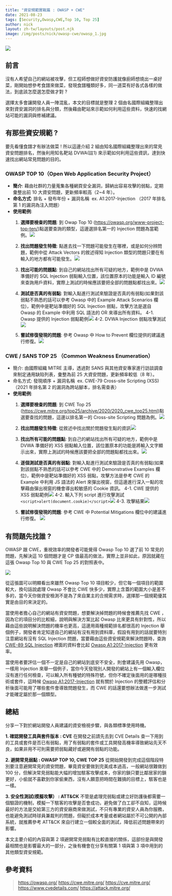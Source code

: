 ```yaml
---
title: "資安規範實戰篇 : OWASP + CWE"
date: 2021-08-23
tags: [Security,Owasp,CWE,Top 10, Top 25]
author: nick
layout: zh-tw/layouts/post.njk
image: /img/posts/nick/owasp-cwe/owasp_1.jpg
---
```

![](/img/posts/nick/owasp-cwe/owasp_1.jpg)


## 前言

<!-- summary -->
沒有人希望自己的網站被攻擊，但工程師想做好資安防護就像廚師想燒出一桌好菜，剛開始想參考食譜來做菜，發現食譜種類好多，同一道菜有好各式各樣的做法，到底該怎麼選怎麼做才對 ?

選擇太多會讓開發人員一陣混亂，本文的目標就是整理 2 個由名國際組織整理出來對資安漏洞的排名與分類，然後藉由靶站來示範如何利用這些資料，快速的找網站可能的漏洞與修補建議。
<!-- summary -->

## 有那些資安規範 ?
要先看懂食譜才有辦法做菜 ! 所以這邊介紹 2 組由知名國際組織整理出來的常見資安問題排名，然後利用知名靶站 DVWA(註1) 來示範如何利用這些資訊，達到快速找出網站常見問題的目的。

### OWASP TOP 10（Open Web Application Security Project）

+ **簡介**:
藉由社群的力量蒐集各種網頁安全漏洞，歸納出容易攻擊的弱點，定期彙整出前 10 大資安問題，更新頻率較高（2~4 年）。
+ **命名方式**:
排名 + 發布年份 + 漏洞名稱
 ex. A1:2017-Injection （2017 年排名第 1 的漏洞為注入問題）
+ **使用範例**:
  1. **選擇要檢查的問題**:
  到 Owap Top 10 (https://owasp.org/www-project-top-ten/)點選要查詢的類型，這邊選排名第一的 Injection 問題為當範例。![](/img/posts/nick/owasp-cwe/owasp_2.jpg)
  
  2. **找出問題發生特徵**:
  點進去找一下問題可能發生在哪裡，或是如何分辨問題，範例中從 Attack Vectors 的敘述得知 Injection 類型的問題只要在有輸入的地方都有可能發生。![](/img/posts/nick/owasp-cwe/owasp_3.jpg)
  
  3. **找出可能的問題點**:
  到自己的網站找出所有可疑的地方，範例中是 DVWA 準備好的 SQL Injection 弱點輸入位置，該位置原本的功能是輸入 ID 編號來查詢用戶資料，實際上測試的時候應該要把全部的問題點都找出來。![](/img/posts/nick/owasp-cwe/owasp_4.jpg)

  4. **測試是否真的有弱點**:
  對輸入點進行測試來驗證是否真的有弱點(如果對該弱點不熟悉的話可以參考 Owasp 中的 Example Attack Scenarios 欄位)，範例中是靶站準備好的 SQL Injection 弱點，攻擊方法是選自 Owasp 的 Example 中利用 SQL 語法的 OR 來導出所有資料。
  4-1. Owasp 提供的 Injection 弱點範例![](/img/posts/nick/owasp-cwe/owasp_5.jpg)
  4-2. DVWA Injection 弱點攻擊測試![](/img/posts/nick/owasp-cwe/owasp_6_2.jpg)

  5. **嘗試修復發現的問題**:
  參考 Owasp 中 How to Prevent 欄位提供的建議進行修復。![](/img/posts/nick/owasp-cwe/owasp_7.jpg)

### CWE / SANS TOP 25 （Common Weakness Enumeration）

+ 簡介:
由國際組織 MITRE 主導，透過對 SANS 與其他資安專家進行訪談調查來制定通用缺陷列表，彙整為前 25 大資安問題，更新頻率較低（8 年）。
+ 命名方式:
發現順序 + 漏洞名稱
 ex. CWE-79 Cross-site Scripting (XSS)
（2021 年排名第 2 的漏洞為跨站腳本，排名需查表）
+ **使用範例**:
  1. **選擇要檢查的問題**:
  到 CWE Top 25 (https://cwe.mitre.org/top25/archive/2020/2020_cwe_top25.html)點選要查找的問題，這邊以排名第一的 Cross-site Scripting 問題為例。![](/img/posts/nick/owasp-cwe/owasp_8.jpg)
  
  2. **找出問題發生特徵**:
  從敘述中找出關於問題發生點的資訊![](/img/posts/nick/owasp-cwe/owasp_9.jpg)
  
  3. **找出所有可能的問題點**:
  到自己的網站找出所有可疑的地方，範例中是 DVWA 準備好的 XSS 弱點輸入位置，該位置原本的功能是將輸入文字顯示出來，實際上測試的時候應該要把全部的問題點都找出來。![](/img/posts/nick/owasp-cwe/owasp_10.jpg)

  4. **逐個測試是否真的有弱點**:
  對輸入點進行測試來驗證是否真的有弱點(如果對該弱點不熟悉的話可以參考 CWE 中的 Demonstrative Examples 欄位)，範例中是靶站準備好的 XSS 弱點，攻擊方法是參考 CWE 的 Example 中利用 JS 語法的 Alert 來彈出視窗，但這邊進行深入一點的攻擊藉由彈出視窗的機會導出較敏感的 Cookie 資訊。
  4-1. CWE 提供的 XSS 弱點範例![](/img/posts/nick/owasp-cwe/owasp_11.jpg)
  4-2. 輸入下列 script 進行攻擊測試
  `<script>alert(document.cookie)</script>`![](/img/posts/nick/owasp-cwe/owasp_12.jpg)
  4-3. 攻擊結果![](/img/posts/nick/owasp-cwe/owasp_13.jpg)

  5. **嘗試修復發現的問題**:
  參考 CWE 中 Potential Mitigations 欄位中的建議進行修復。
![](/img/posts/nick/owasp-cwe/owasp_14.jpg)


## 有問題先找誰 ?
OWASP 跟 CWE，重視效率的開發者可能覺得 Owasp Top 10 選了前 10 常見的問題，先解決這 10 個問題才是 CP 值最高的做法，實際上並非如此，原因就藏在這張 Owasp Top 10 與 CWE Top 25 的對照表中。

![](/img/posts/nick/owasp-cwe/owasp_15.jpg)

從這張圖可以明顯看出來雖然 Owasp Top 10 項目較少，但它每一個項目的範圍較大，換句話說處理 Owasp 不會比 CWE 快多少，實際上含蓋的範圍大小是差不多的，當今天你做資安檢測不是為了來自業主的合規需求時，選擇那一個規範優其實是由目的來決定的。

當使用者擔心自己的網站有資安問題，想要解決掉問題的時候會推薦先找 CWE ，因為它的項目分的比較細，說明與解決方案比起 Owasp 比來更具有針對性，所以藉由這些說明解決問題的機率也更高，這邊用兩種規範排名都很高的 Injection 舉個例子，開發者肯定知道自己的網站有沒有用到資料庫，假設有用到的話就要特別注意網站有沒有 SQL Injection 問題，當要藉由這些資安規範來解決問題時，查詢 [CWE-89 SQL Injection](https://cwe.mitre.org/data/definitions/89.html) 裡面的資料會比起 [Owasp A1:2017-Injection](https://owasp.org/www-project-top-ten/2017/A1_2017-Injection) 更有效率。


當使用者要評估一個不一定是自己的網站到底安不安全，則會建議先用 Owasp，一樣用 Injection 來舉一個例子，當你今天發現別人開發的網站上有一個輸入欄位沒有進行任何檢查，可以輸入所有種號的特殊符號，但你不確定後面用的是哪種技術或套件，這時候 [Owasp A1:2017-Injection](https://owasp.org/www-project-top-ten/2017/A1_2017-Injection) 就有關於 Injection 的整體評估和分析後面可能用了哪些套件會導致問題發生，而 CWE 的話還要想辦法做進一步測試才能確定屬於那一個類型。


## 總結
分享一下對於網站開發人員建議的資安檢視步驟，與各類標準使用時機。

**1. 確認開發工具與套件版本 : CVE**
在開發之前請先去到 CVE Details 查一下用到的工具或套件是否已有弱點，用了有弱點的套件或工具開發高機率導致網站先天不良，如果非用不可則需要把弱點藏好或避開有弱點的功能。

**2. 避開常見弱點 : OWASP TOP 10, CWE TOP 25**
從開始開發到完成這個階段特別要注意避開常見的資安問題，畢竟資安要做到完美成本過高，一般網站很難做到 100 分，但解決常見弱點能大幅的增加駭客攻擊成本，你家的鎖只要比鄰居家的鎖更好，小偷就不喜歡到你家偷東西，沒有人願意把時間在難搞的目標上，駭客也是一樣。

**3. 安全性測試(模擬攻擊） : ATT&CK**
不管是處理完弱點或建立好防護後都需要一個驗證的機制，模擬一下駭客的攻擊是否會成功，避免做了白工卻不自知，這時候最好的方法是交給第三方的資安廠商來做測試，不只有專業的資安人員為你服務，也能避免測試時球員兼裁判的問題，但礙於成本考量或者網站屬於不可公開的內部系統，就推薦參考 ATT&CK 來自行建立一個較全面的測試，降低前述問題帶來的影響。

本文主要介紹的內容與第 2 項避開常見弱點有比較直接的關係，這部份是與開發最相關也是影響最大的一部分，之後有機會在分享有關第 1 項與第 3 項中用到的其他類型資安規範。

## 參考資料
> https://owasp.org/
> https://cwe.mitre.org/
> https://cve.mitre.org/
> https://www.cvedetails.com/
> https://attack.mitre.org/
